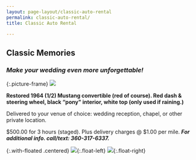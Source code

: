 ```yaml
---
layout: page-layout/classic-auto-rental
permalink: classic-auto-rental/
title: Classic Auto Rental

---
```

## Classic Memories

### _Make your wedding even more unforgettable!_

{:.picture-frame}
![]({{site.baseurl}}/uploads/Mustang_wedding_photo.jpg)

**Restored 1964 (1/2) Mustang convertible (red of course). Red dash & steering wheel, black “pony" interior, white top (only used if raining.)**

Delivered to your venue of choice: wedding reception, chapel, or other private location.

$500.00 for 3 hours (staged). Plus delivery charges @ $1.00 per mile. **_For additional info. call/text: 360-317-6337._**

{:.with-floated .centered}
![]({{site.baseurl}}/uploads/Mustang-photo-interior.jpg){:.float-left}
![]({{site.baseurl}}/uploads/classic-rental-duetto.jpg){:.float-right}
